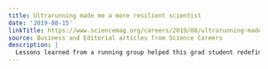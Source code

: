 ```yaml
---
title: Ultrarunning made me a more resilient scientist
date: '2019-08-15'
linkTitle: https://www.sciencemag.org/careers/2019/08/ultrarunning-made-me-more-resilient-scientist
source: Business and Editorial articles from Science Careers
description: |
  Lessons learned from a running group helped this grad student redefine success, both professionally and personally
---
```

